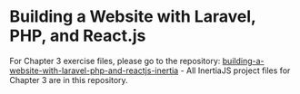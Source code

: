 # Building a Website with Laravel, PHP, and React.js
For Chapter 3 exercise files, please go to the repository: [building-a-website-with-laravel-php-and-reactjs-inertia][second-repo-url]
	- All InertiaJS project files for Chapter 3 are in this repository.

[0]: # (Replace these placeholder URLs with actual course URLs)
[second-repo-url]: https://github.com/LinkedInLearning/building-a-website-with-laravel-php-and-reactjs-inertia-3811028
